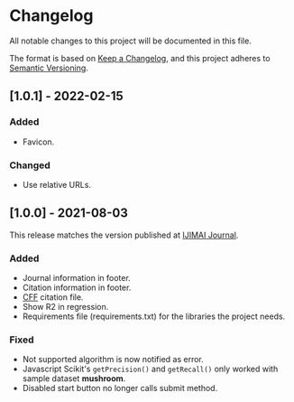 # Changelog

All notable changes to this project will be documented in this file.

The format is based on [Keep a Changelog](https://keepachangelog.com/en/1.0.0/),
and this project adheres to [Semantic Versioning](https://semver.org/spec/v2.0.0.html).

## [1.0.1] - 2022-02-15

### Added

- Favicon.

### Changed

- Use relative URLs.

## [1.0.0] - 2021-08-03

This release matches the version published at [IJIMAI Journal][ijimai].

[ijimai]: https://www.ijimai.org/journal/bibcite/reference/2982 "CompareML: A Novel Approach to Supporting Preliminary Data Analysis Decision Making"

### Added

- Journal information in footer.
- Citation information in footer.
- [CFF][cff] citation file.
- Show R2 in regression. 
- Requirements file (requirements.txt) for the libraries the project needs.

[cff]: https://citation-file-format.github.io

### Fixed

- Not supported algorithm is now notified as error.
- Javascript Scikit's `getPrecision()` and `getRecall()` only worked with sample dataset **mushroom**.
- Disabled start button no longer calls submit method.
